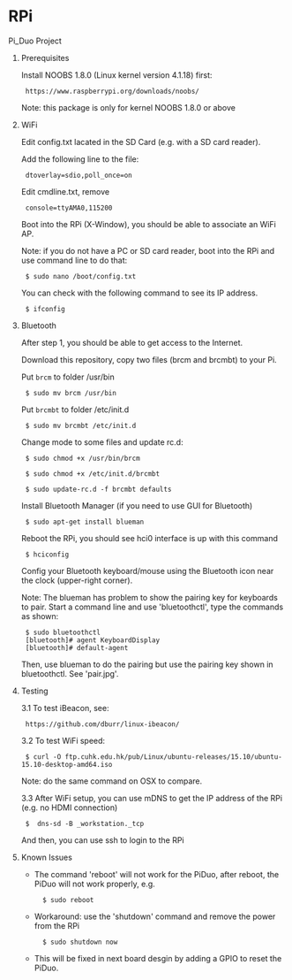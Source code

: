 # RPi


Pi_Duo Project


1. Prerequisites

	Install NOOBS 1.8.0 (Linux kernel version 4.1.18) first:

		https://www.raspberrypi.org/downloads/noobs/

	Note: this package is only for kernel NOOBS 1.8.0 or above
	
	
2. WiFi

	Edit config.txt lacated in the SD Card (e.g. with a SD card reader).

	Add the following line to the file:

    	dtoverlay=sdio,poll_once=on

	Edit cmdline.txt, remove
  
		console=ttyAMA0,115200

	Boot into the RPi (X-Window), you should be able to associate an WiFi AP.

	Note: if you do not have a PC or SD card reader, boot into the RPi and use command line to do that:

		$ sudo nano /boot/config.txt

	You can check with the following command to see its IP address.

		$ ifconfig


3. Bluetooth

	After step 1, you should be able to get access to the Internet.
  
	Download this repository, copy two files (brcm and brcmbt) to your Pi.

	Put `brcm` to folder /usr/bin
	
		$ sudo mv brcm /usr/bin
	
	Put `brcmbt` to folder /etc/init.d
	 
		$ sudo mv brcmbt /etc/init.d
		
	Change mode to some files and update rc.d:
  
		$ sudo chmod +x /usr/bin/brcm

		$ sudo chmod +x /etc/init.d/brcmbt
  
		$ sudo update-rc.d -f brcmbt defaults

	Install Bluetooth Manager (if you need to use GUI for Bluetooth)

		$ sudo apt-get install blueman

	Reboot the RPi, you should see hci0 interface is up with this command
  
		$ hciconfig
		
	Config your Bluetooth keyboard/mouse using the Bluetooth icon near the clock (upper-right corner).

	Note: The blueman has problem to show the pairing key for keyboards to pair. Start a command line and use 'bluetoothctl', type the commands as shown: 

		$ sudo bluetoothctl
		[bluetooth]# agent KeyboardDisplay
		[bluetooth]# default-agent
	
	Then, use blueman to do the pairing but use the pairing key shown in bluetoothctl. See 'pair.jpg'.


4. Testing

	3.1 To test iBeacon, see:
  
    	https://github.com/dburr/linux-ibeacon/
  
	3.2 To test WiFi speed:

		$ curl -O ftp.cuhk.edu.hk/pub/Linux/ubuntu-releases/15.10/ubuntu-15.10-desktop-amd64.iso

	Note: do the same command on OSX to compare.
    
	3.3 After WiFi setup, you can use mDNS to get the IP address of the RPi (e.g. no HDMI connection)
  
		$  dns-sd -B _workstation._tcp
    
	And then, you can use ssh to login to the RPi
    

5. Known Issues

	* The command 'reboot' will not work for the PiDuo, after reboot, the PiDuo will not work properly, e.g.
	
			$ sudo reboot  

	* Workaround: use the 'shutdown' command and remove the power from the RPi
	
			$ sudo shutdown now
			
	* This will be fixed in next board desgin by adding a GPIO to reset the PiDuo.
	
